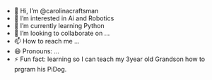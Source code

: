 - 👋 Hi, I’m @carolinacraftsman
- 👀 I’m interested in Ai and Robotics
- 🌱 I’m currently learning Python
- 💞️ I’m looking to collaborate on ...
- 📫 How to reach me ...
- 😄 Pronouns: ...
- ⚡ Fun fact: learning so I can teach my 3year old Grandson how to prgram his PiDog.

<!---
carolinacraftsman/carolinacraftsman is a ✨ special ✨ repository because its `README.md` (this file) appears on your GitHub profile.
You can click the Preview link to take a look at your changes.
--->
